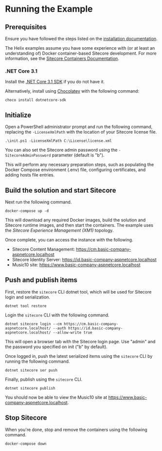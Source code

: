 # Running the Example

## Prerequisites

Ensure you have followed the steps listed on the [installation documentation](https://sitecore.github.io/Helix.Examples/install.html).

The Helix examples assume you have some experience with (or at least an understanding of) Docker container-based Sitecore development. For more information, see the [Sitecore Containers Documentation](https://containers.doc.sitecore.com).

### .NET Core 3.1

Install the [.NET Core 3.1 SDK](https://dotnet.microsoft.com/download/dotnet-core/3.1) if you do not have it.

Alternatively, install using [Chocolatey](https://chocolatey.org/) with the following command:

```
choco install dotnetcore-sdk
```

## Initialize

Open a PowerShell administrator prompt and run the following command, replacing the `-LicenseXmlPath` with the location of your Sitecore license file.

```
.\init.ps1 -LicenseXmlPath C:\License\license.xml
```

You can also set the Sitecore admin password using the `-SitecoreAdminPassword` parameter (default is "b").

This will perform any necessary preparation steps, such as populating the Docker Compose environment (.env) file, configuring certificates, and adding hosts file entries.

## Build the solution and start Sitecore

Next run the following command.

```
docker-compose up -d
```

This will download any required Docker images, build the solution and Sitecore runtime images, and then start the containers. The example uses the *Sitecore Experience Management (XM1)* topology.

Once complete, you can access the instance with the following.

* Sitecore Content Management: https://cm.basic-company-aspnetcore.localhost
* Sitecore Identity Server: https://id.basic-company-aspnetcore.localhost
* Music10 site: https://www.basic-company-aspnetcore.localhost

## Push and publish items

First, restore the `sitecore` CLI dotnet tool, which will be used for Sitecore login and serialization.

```
dotnet tool restore
```

Login the `sitecore` CLI with the following command.

```
dotnet sitecore login --cm https://cm.basic-company-aspnetcore.localhost/ --auth https://id.basic-company-aspnetcore.localhost/ --allow-write true
```

This will open a browser tab with the Sitecore login page. Use "admin" and the password you specified on init ("b" by default).

Once logged in, push the latest serialized items using the `sitecore` CLI by running the following command.

```
dotnet sitecore ser push
```

Finally, publish using the `sitecore` CLI.

```
dotnet sitecore publish
```

You should now be able to view the Music10 site at https://www.basic-company-aspnetcore.localhost.

## Stop Sitecore

When you're done, stop and remove the containers using the following command.

```
docker-compose down
```